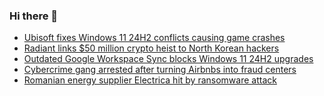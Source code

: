 ### Hi there 👋

<!--START_SECTION:feed-->
* [Ubisoft fixes Windows 11 24H2 conflicts causing game crashes](https://www.bleepingcomputer.com/news/microsoft/ubisoft-fixes-windows-11-24h2-conflicts-causing-game-crashes/)
* [Radiant links $50 million crypto heist to North Korean hackers](https://www.bleepingcomputer.com/news/security/radiant-links-50-million-crypto-heist-to-north-korean-hackers/)
* [Outdated Google Workspace Sync blocks Windows 11 24H2 upgrades](https://www.bleepingcomputer.com/news/microsoft/outdated-google-workspace-sync-blocks-windows-11-24h2-upgrades/)
* [Cybercrime gang arrested after turning Airbnbs into fraud centers](https://www.bleepingcomputer.com/news/security/cybercrime-gang-arrested-after-turning-airbnbs-into-fraud-centers/)
* [Romanian energy supplier Electrica hit by ransomware attack](https://www.bleepingcomputer.com/news/security/romanian-energy-supplier-electrica-hit-by-ransomware-attack/)
<!--END_SECTION:feed-->

<!--
**frankenk/frankenk** is a ✨ _special_ ✨ repository because its `README.md` (this file) appears on your GitHub profile.

Here are some ideas to get you started:

- 🔭 I’m currently working on ...
- 🌱 I’m currently learning ...
- 👯 I’m looking to collaborate on ...
- 🤔 I’m looking for help with ...
- 💬 Ask me about ...
- 📫 How to reach me: ...
- 😄 Pronouns: ...
- ⚡ Fun fact: ...
-->



